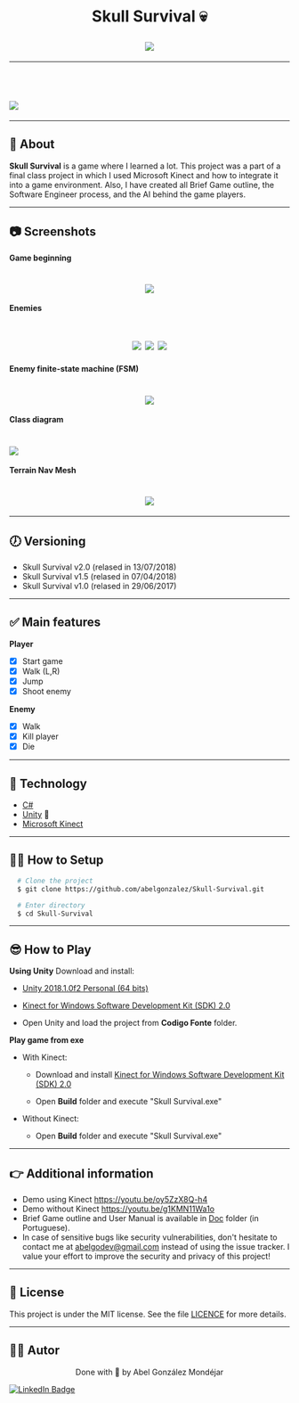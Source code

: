 <h1 align="center">
  <p>Skull Survival 💀</p>
  <img 
    src="./Doc/game.jpg"
  />  
</h1>

---

<br>

<h1>
  <img 
    src="./Doc/demo.gif"
  />
</h1>

---
## 🧾 About
**Skull Survival** is a game where I learned a lot. This project was a part of a final class project in which I used Microsoft Kinect and how to integrate it into a game environment. Also, I have created all Brief Game outline, the Software Engineer process, and the AI behind the game players.

---
## 📷 Screenshots
**Game beginning**
<h1 align="center">
  <img 
    src="./Doc/home.png"
  />
</h1>

**Enemies**
<h1 align="center">
  <img 
    src="./Doc/enemy1.jpg"
  />
  <img 
    src="./Doc/enemy2.jpg"
  />
  <img 
    src="./Doc/enemy3.jpg"
  />
</h1>

**Enemy finite-state machine (FSM)**
<h1 align="center">
  <img 
    src="./Doc/mefEnemy.png"
  />
</h1>

**Class diagram**
<h1>
  <img 
    src="./Doc/classDiagram.jpg"
  />
</h1>

**Terrain Nav Mesh**
<h1 align="center">
  <img 
    src="./Doc/navMeshTerrain.png"
  />
</h1>


---
## 🕖 Versioning
- Skull Survival v2.0 (relased in 13/07/2018)
- Skull Survival v1.5 (relased in 07/04/2018)
- Skull Survival v1.0 (relased in 29/06/2017)

---
## ✅ Main features
**Player**
- [x] Start game
- [x] Walk (L,R)
- [x] Jump
- [x] Shoot enemy

**Enemy**
- [x] Walk
- [x] Kill player
- [x] Die

---
## 🔧 Technology

- [C#](https://www.w3schools.com/cs/index.php) 
- [Unity](https://unity.com/) 💚
- [Microsoft Kinect](http://www.kinect.com/)

---
## 👨‍💻 How to Setup

```bash
  # Clone the project
  $ git clone https://github.com/abelgonzalez/Skull-Survival.git
```
```bash
  # Enter directory
  $ cd Skull-Survival
```

---
## 😎 How to Play

**Using Unity**
Download and install:

 - [Unity 2018.1.0f2 Personal (64 bits)](https://unity3d.com/pt/unity/whats-new/unity-2018.1.0)

 - [Kinect for Windows Software Development Kit (SDK) 2.0](https://www.microsoft.com/en-us/download/details.aspx?id=44561)

- Open Unity and load the project from **Codigo Fonte** folder.

**Play game from exe**
* With Kinect:
  - Download and install [Kinect for Windows Software Development Kit (SDK) 2.0](https://www.microsoft.com/en-us/download/details.aspx?id=44561)

  - Open **Build** folder and execute "Skull Survival.exe"

* Without Kinect: 
  - Open **Build** folder and execute "Skull Survival.exe"

---
## 👉 Additional information
* Demo using Kinect https://youtu.be/oy5ZzX8Q-h4
* Demo without Kinect https://youtu.be/g1KMN11Wa1o
* Brief Game outline and User Manual is available in [Doc](https://github.com/abelgonzalez/Skull-Survival/tree/main/Doc) folder (in Portuguese).
* In case of sensitive bugs like security vulnerabilities, don't hesitate to contact me at abelgodev@gmail.com instead of using the issue tracker. I value your effort to improve the security and privacy of this project!

---
## 📝 License

This project is under the MIT license. See the file <a href="https://github.com/abelgonzalez/Skull-Survival/LICENSE">LICENCE</a> for more details.

---
## 🧑‍💻 Autor
<p align="center">Done with 💙 by Abel González Mondéjar</p>


[![LinkedIn Badge](https://img.shields.io/badge/-Abel_González_Mondéjar-blue?style=flat-square&logo=Linkedin&logoColor=white&link=https://www.linkedin.com/in/abelgonzalezmondejar/)](https://www.linkedin.com/in/abelgonzalezmondejar/)
